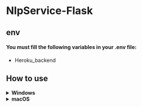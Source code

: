 # NlpService-Flask

## env
#### You must fill the following variables in your .env file:
- Heroku_backend

## How to use
<details>
<summary><b>Windows</b></summary>

```
# init virtual environment
python -m venv NlpService-env

# activate virtual environment
NlpService-env\Scripts\activate.bat

# requirements package
python -m pip install --upgrade pip
pip install -r requirements.txt

# Start
python runserver.py
```

</details>

<details>
<summary><b>macOS</b></summary>

```
# init virtual environment
python3 -m venv NlpService-env

# activate virtual environment
source NlpService-env/bin/activate

# requirements package
python3 -m pip install --upgrade pip
pip3 install -r requirements.txt

# Start
python3 runserver.py
```

</details>